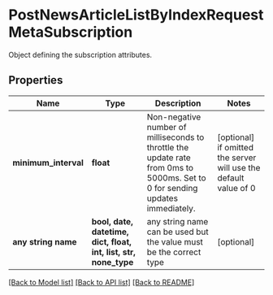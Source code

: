 # PostNewsArticleListByIndexRequestMetaSubscription

Object defining the subscription attributes.

## Properties
Name | Type | Description | Notes
------------ | ------------- | ------------- | -------------
**minimum_interval** | **float** | Non-negative number of milliseconds to throttle the update rate from 0ms to 5000ms. Set to 0 for sending updates immediately. | [optional]  if omitted the server will use the default value of 0
**any string name** | **bool, date, datetime, dict, float, int, list, str, none_type** | any string name can be used but the value must be the correct type | [optional]

[[Back to Model list]](../README.md#documentation-for-models) [[Back to API list]](../README.md#documentation-for-api-endpoints) [[Back to README]](../README.md)


